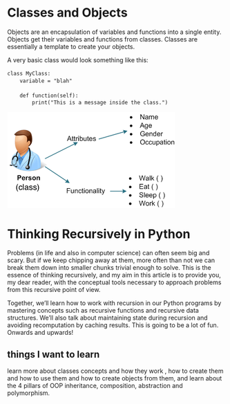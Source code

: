 # Classes and Objects
Objects are an encapsulation of variables and functions into a single entity. Objects get their variables and functions from classes. Classes are essentially a template to create your objects.

A very basic class would look something like this:

```html
class MyClass:
    variable = "blah"

    def function(self):
        print("This is a message inside the class.")
```
![Classes](./assets//Read04/Classes.png)
# Thinking Recursively in Python
Problems (in life and also in computer science) can often seem big and scary. But if we keep chipping away at them, more often than not we can break them down into smaller chunks trivial enough to solve. This is the essence of thinking recursively, and my aim in this article is to provide you, my dear reader, with the conceptual tools necessary to approach problems from this recursive point of view.

Together, we’ll learn how to work with recursion in our Python programs by mastering concepts such as recursive functions and recursive data structures. We’ll also talk about maintaining state during recursion and avoiding recomputation by caching results. This is going to be a lot of fun. Onwards and upwards!

## things I want to learn
learn more about classes concepts and how they work , how to create them and how to use them and how to create objects from them, and learn about the 4 pillars of OOP inheritance, composition, abstraction and polymorphism.
